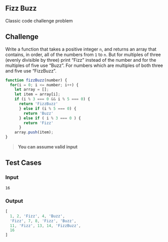 Fizz Buzz
---

Classic code challenge problem

## Challenge

Write a function that takes a positive integer `n`, and returns an array that contains, in order, all of the numbers from `1` to `n`. But for multiples of three (evenly divisible by three) print “Fizz” instead of the number and for the multiples of five use “Buzz”. For numbers which are multiples of both three and five use “FizzBuzz”.


```js
function fizzBuzz(number) {
  for(i = 0; i <= number; i++) {
    let array = [];
    let item = array[i];
    if (i % 3 === 0 && i % 5 === 0) {
      return 'FizzBuzz'
      } else if (i % 5 === 0) {
        return 'Buzz'
      } else if ( i % 3 === 0 ) {
        return 'Fizz'
      }
    array.push(item);
}

```

> **You can assume valid input**

## Test Cases

### Input

`16`

### Output

```js
[
  1, 2, 'Fizz', 4, 'Buzz', 
  'Fizz', 7, 8, 'Fizz', 'Buzz', 
  11, 'Fizz', 13, 14, 'FizzBuzz', 
  16
]
```
